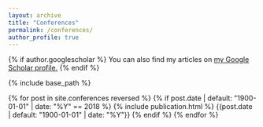 ```yaml
---
layout: archive
title: "Conferences"
permalink: /conferences/
author_profile: true
---
```


{% if author.googlescholar %}
  You can also find my articles on <u><a href="{{author.googlescholar}}">my Google Scholar profile</a>.</u>
{% endif %}

{% include base_path %}

<table>
{% for post in site.conferences reversed %}
  {% if post.date | default: "1900-01-01" | date: "%Y" == 2018 %}
  <tr>{% include publication.html %}</tr>
  {{post.date | default: "1900-01-01" | date: "%Y"}}
  {% endif %}
{% endfor %}
</table>
